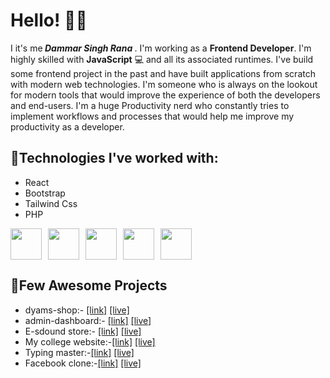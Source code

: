 # Hello! 👋👋

I it's me<b> <i>Dammar Singh Rana </i></b>. I'm working as  a <b> Frontend Developer</b>. I'm highly skilled with <b>JavaScript</b>  💻 and all its associated runtimes. I've build some frontend  project in the past and have built applications from scratch with modern web technologies. I'm someone who is always on the lookout for modern tools that would improve the experience of both the developers and end-users. I'm a huge Productivity nerd who constantly tries to implement workflows and processes that would help me improve my productivity as a developer.

## 🌟Technologies I've worked with:
<ul>
  <li>React</li>
  <li>Bootstrap</li>
  <li>Tailwind Css</li>
  <li>PHP</li>
</ul>
<div style="display:flex; gap:10px">
<img src="https://upload.wikimedia.org/wikipedia/commons/thumb/a/a7/React-icon.svg/2300px-React-icon.svg.png" width=50 height=50/>

  <img src="https://camo.githubusercontent.com/3a3d4ec74a7f0086704279ea54b8a87e46cec2e6d1fcae6d8e6e9fda57054b2d/68747470733a2f2f75706c6f61642e77696b696d656469612e6f72672f77696b6970656469612f636f6d6d6f6e732f622f62322f426f6f7473747261705f6c6f676f2e737667" width=50 height=50/>
<img src="https://cdn-icons-png.flaticon.com/512/5968/5968332.png" width=50 height=50/>
<img src="https://cdn-icons-png.flaticon.com/128/5968/5968282.png" width=50 height=50/>
<img src="https://www.drupal.org/files/project-images/screenshot_361.png" width=50 height=50/>
</div>

## 🎊Few Awesome Projects
<ul>
  <li>dyams-shop:-  <a href="https://github.com/dammar093/dyams-shop">[link]</a> <a href ="https://dyams-shop.vercel.app/">[live] </a></li>
  <li>admin-dashboard:- <a href="https://github.com/dammar093/admin-dashboard">[link]</a>  <a href ="https://admin-dashboard-nu-plum.vercel.app/">[live] </a></  </li>
  <li>E-sdound store:- <a href="https://github.com/dammar093/eSound">[link]</a> <a href ="https://dammar093.github.io/eSound/">[live] </a></li>
  <li>My college website:-<a href="https://github.com/dammar093/jmc3.0">[link]</a> <a href ="https://dammar093.github.io/jmc3.0/">[live] </a></li>
  <li>Typing master:-<a href="https://github.com/dammar093/typingMaster">[link]</a> <a href ="https://dammar093.github.io/typingMaster/">[live] </a></li>
  <li>Facebook clone:-<a href="https://github.com/dammar093/facebook-clone">[link]</a> <a href ="https://facebook-clone-git-main-dammar-singh-rs-projects.vercel.app/">[live] </a></li>

</ul>

